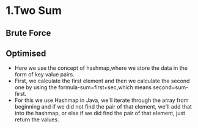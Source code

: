 
# 1.Two Sum

## Brute Force

## Optimised

- Here we use the concept of hashmap,where we store the data in the form of key value pairs.
- First, we calculate the first element and then we calculate the second one by using the formula-sum=first+sec,which means second=sum-first.
- For this we use Hashmap in Java, we'll iterate through the array from beginning and if we did not find the pair of that element, we'll add that into the hashmap, or else if we did find the pair of that element, just return the values.
  
